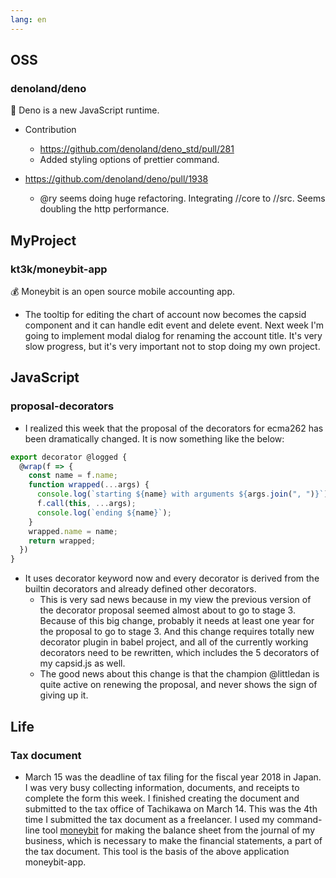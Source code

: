 ```yaml
---
lang: en
---
```


## OSS

### denoland/deno

🦕 Deno is a new JavaScript runtime.

- Contribution
  - https://github.com/denoland/deno_std/pull/281
  - Added styling options of prettier command.

- https://github.com/denoland/deno/pull/1938
  - @ry seems doing huge refactoring. Integrating //core to //src. Seems doubling the http performance.

## MyProject

### kt3k/moneybit-app

💰 Moneybit is an open source mobile accounting app.

- The tooltip for editing the chart of account now becomes the capsid component and it can handle edit event and delete event. Next week I'm going to implement modal dialog for renaming the account title. It's very slow progress, but it's very important not to stop doing my own project.

## JavaScript

### proposal-decorators

- I realized this week that the proposal of the decorators for ecma262 has been dramatically changed. It is now something like the below:

```js
export decorator @logged {
  @wrap(f => {
    const name = f.name;
    function wrapped(...args) {
      console.log(`starting ${name} with arguments ${args.join(", ")}`);
      f.call(this, ...args);
      console.log(`ending ${name}`);
    }
    wrapped.name = name;
    return wrapped;
  })
}
```

- It uses decorator keyword now and every decorator is derived from the builtin decorators and already defined other decorators.
  - This is very sad news because in my view the previous version of the decorator proposal seemed almost about to go to stage 3. Because of this big change, probably it needs at least one year for the proposal to go to stage 3. And this change requires totally new decorator plugin in babel project, and all of the currently working decorators need to be rewritten, which includes the 5 decorators of my capsid.js as well.
  - The good news about this change is that the champion @littledan is quite active on renewing the proposal, and never shows the sign of giving up it.

## Life

### Tax document

- March 15 was the deadline of tax filing for the fiscal year 2018 in Japan. I was very busy collecting information, documents, and receipts to complete the form this week. I finished creating the document and submitted to the tax office of Tachikawa on March 14. This was the 4th time I submitted the tax document as a freelancer. I used my command-line tool [moneybit](https://www.npmjs.com/package/moneybit) for making the balance sheet from the journal of my business, which is necessary to make the financial statements, a part of the tax document. This tool is the basis of the above application moneybit-app.
